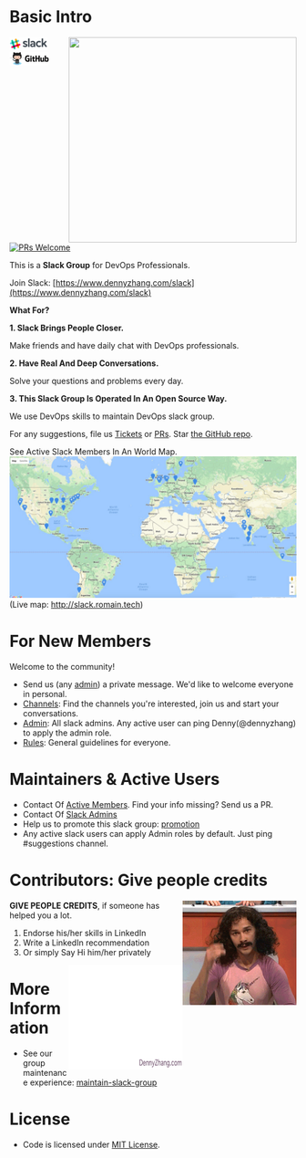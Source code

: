 # Basic Intro
<img align="right" width="400" height="360" src="https://raw.githubusercontent.com/USDevOps/mywechat-slack-group/master/images/mywechat.jpg">

[![Slack](https://raw.githubusercontent.com/USDevOps/mywechat-slack-group/master/images/slack.png)](https://www.dennyzhang.com/slack) [![Github](https://raw.githubusercontent.com/USDevOps/mywechat-slack-group/master/images/github.png)](https://github.com/DennyZhang/mywechat-slack-group) [![PRs Welcome](https://img.shields.io/badge/PRs-welcome-brightgreen.svg)](http://makeapullrequest.com)

This is a **Slack Group** for DevOps Professionals.

Join Slack: [https://www.dennyzhang.com/slack](https://www.dennyzhang.com/slack)

**What For?**

**1. Slack Brings People Closer.**

   Make friends and have daily chat with DevOps professionals.

**2. Have Real And Deep Conversations.**

   Solve your questions and problems every day.

**3. This Slack Group Is Operated In An Open Source Way.**

   We use DevOps skills to maintain DevOps slack group.

For any suggestions, file us [Tickets](https://github.com/DennyZhang/mywechat-slack-group/issues) or [PRs](https://github.com/DennyZhang/mywechat-slack-group/pulls). Star [the GitHub repo](https://github.com/USDevOps/mywechat-slack-group).

See Active Slack Members In An World Map.
![](images/global_world_map.jpg)
 (Live map: http://slack.romain.tech)
 

# For New Members
Welcome to the community!
- Send us (any [admin](./Admin.md)) a private message. We'd like to welcome everyone in personal.
- [Channels](./Channels.md): Find the channels you're interested, join us and start your conversations.
- [Admin](./Admin.md): All slack admins. Any active user can ping Denny(@dennyzhang) to apply the admin role.
- [Rules](./guidelines/README.md): General guidelines for everyone.

# Maintainers & Active Users
- Contact Of [Active Members](Members.md). Find your info missing? Send us a PR.
- Contact Of [Slack Admins](Admin.md)
- Help us to promote this slack group: [promotion](promotion/README.md)
- Any active slack users can apply Admin roles by default. Just ping #suggestions channel.

# Contributors: Give people credits
<a href="https://www.dennyzhang.com"><img align="right" width="200" height="183" src="https://raw.githubusercontent.com/USDevOps/mywechat-slack-group/master/images/magic.gif"></a>

**GIVE PEOPLE CREDITS**, if someone has helped you a lot.
1. Endorse his/her skills in LinkedIn
2. Write a LinkedIn recommendation
3. Or simply Say Hi him/her privately

<a href="https://www.dennyzhang.com"><img align="right" width="200" height="183" src="https://raw.githubusercontent.com/USDevOps/mywechat-slack-group/master/images/dns.png"></a>

# More Information
- See our group maintenance experience: [maintain-slack-group](https://github.com/DennyZhang/maintain-slack-group)

# License
- Code is licensed under [MIT License](https://www.dennyzhang.com/wp-content/mit_license.txt).
